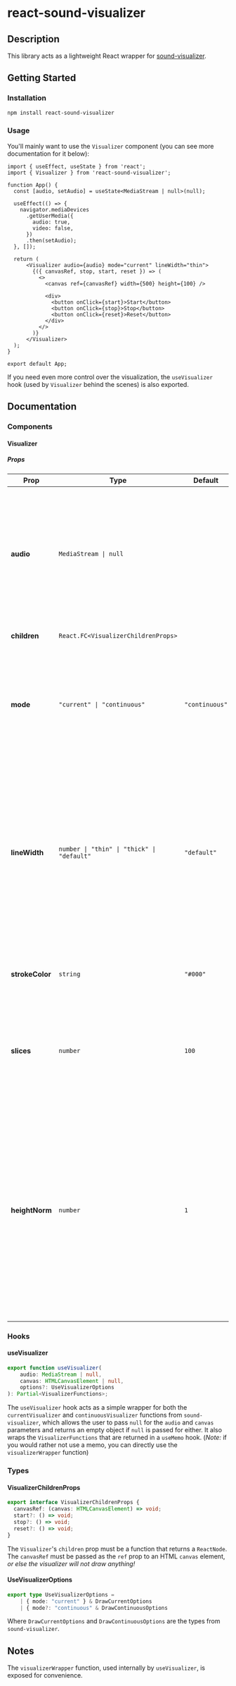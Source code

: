 # react-sound-visualizer

## Description

This library acts as a lightweight React wrapper for [sound-visualizer](https://www.npmjs.com/package/sound-visualizer).

## Getting Started

### Installation

```bash
npm install react-sound-visualizer
```

### Usage

You'll mainly want to use the `Visualizer` component (you can see more documentation for it below):

```tsx
import { useEffect, useState } from 'react';
import { Visualizer } from 'react-sound-visualizer';

function App() {
  const [audio, setAudio] = useState<MediaStream | null>(null);

  useEffect(() => {
    navigator.mediaDevices
      .getUserMedia({
        audio: true,
        video: false,
      })
      .then(setAudio);
  }, []);

  return (
      <Visualizer audio={audio} mode="current" lineWidth="thin">
        {({ canvasRef, stop, start, reset }) => (
          <>
            <canvas ref={canvasRef} width={500} height={100} />

            <div>
              <button onClick={start}>Start</button>
              <button onClick={stop}>Stop</button>
              <button onClick={reset}>Reset</button>
            </div>
          </>
        )}
      </Visualizer>
  );
}

export default App;
```

If you need even more control over the visualization, the `useVisualizer` hook (used by `Visualizer` behind the scenes) is also exported.

## Documentation

### Components

#### Visualizer

##### Props

| **Prop**        | **Type**                                   | **Default**    | **Explanation**                                                                                                                                                                                                                                                                   |
|-----------------|--------------------------------------------|----------------|-----------------------------------------------------------------------------------------------------------------------------------------------------------------------------------------------------------------------------------------------------------------------------------|
| **audio**       | `MediaStream \| null`                      |                | The audio to visualize. Can be `null` since usually that's how your state will be initialized, but note that the functions will not be defined while it is `null`.                                                                                                                |
| **children**    | `React.FC<VisualizerChildrenProps>`        |                | See **Types** section below.                                                                                                                                                                                                                                                      |
| **mode**        | `"current" \| "continuous"`                | `"continuous"` | The visualizer version to use. You can check out the [sound-visualizer](https://www.npmjs.com/package/sound-visualizer) docs to learn more about what each version means.                                                                                                         |
| **lineWidth**   | `number \| "thin" \| "thick" \| "default"` | `"default"`    | The width of each line drawn onto the canvas for the visualization.  <br> If a thickness string is provided, it will be translated into a percentage of the canvas's width; if a number is provided it will be used a `px` value.                                                 |
| **strokeColor** | `string`                                   | `"#000"`       | The color of each line drawn onto the canvas for the visualization.                                                                                                                                                                                                               |
| **slices**      | `number`                                   | `100`          | The number of slices drawn onto the canvas to make up the wave.  <br> *Only available as a prop when `mode` is `"continuous"`*                                                                                                                                                    |
| **heightNorm**  | `number`                                   | `1`            | A number used to normalize the height of the wave; the wave function is multiplied by this number, so a number larger than 1 will exaggerate the height of the wave, while a number between 0 and 1 will minimize it.  <br> *Only available as a prop when `mode` is `"current"`* |


### Hooks

#### useVisualizer

```typescript
export function useVisualizer(
    audio: MediaStream | null,
    canvas: HTMLCanvasElement | null,
    options?: UseVisualizerOptions
): Partial<VisualizerFunctions>;
```

The `useVisualizer` hook acts as a simple wrapper for both the `currentVisualizer` and `continuousVisualizer` functions from
`sound-visualizer`, which allows the user to pass `null` for the `audio` and `canvas` parameters
and returns an empty object if `null` is passed for either.
It also wraps the `VisualizerFunctions` that are returned in a `useMemo` hook.
(*Note:* if you would rather not use a memo, you can directly use the `visualizerWrapper` function)

### Types

#### VisualizerChildrenProps

```typescript
export interface VisualizerChildrenProps {
  canvasRef: (canvas: HTMLCanvasElement) => void;
  start?: () => void;
  stop?: () => void;
  reset?: () => void;
}
```

The `Visualizer`'s `children` prop must be a function that returns a `ReactNode`.
The `canvasRef` must be passed as the `ref` prop to an HTML `canvas` element,
*or else the visualizer will not draw anything!*

#### UseVisualizerOptions

```typescript
export type UseVisualizerOptions =
    | { mode: "current" } & DrawCurrentOptions
    | { mode?: "continuous" & DrawContinuousOptions
```

Where `DrawCurrentOptions` and `DrawContinuousOptions` are the types from `sound-visualizer`.

## Notes

The `visualizerWrapper` function, used internally by `useVisualizer`, is exposed for convenience.
